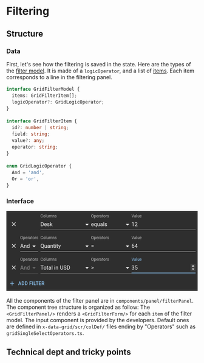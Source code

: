 # Filtering

## Structure

### Data

First, let's see how the filtering is saved in the state. Here are the types of the [filter model](https://mui.com/x/api/data-grid/grid-filter-model/). It is made of a `logicOperator`, and a list of [items](https://mui.com/x/api/data-grid/grid-filter-item/). Each item corresponds to a line in the filtering panel.

```ts
interface GridFilterModel {
  items: GridFilterItem[];
  logicOperator?: GridLogicOperator;
}

interface GridFilterItem {
  id?: number | string;
  field: string;
  value?: any;
  operator: string;
}

enum GridLogicOperator {
  And = 'and',
  Or = 'or',
}
```

### Interface

![filter panel screenshot](./img/filterPanel.png)

All the components of the filter panel are in `components/panel/filterPanel`.
The component tree structure is organized as follow:
The `<GridFilterPanel/>` renders a `<GridFilterForm/>` for each `item` of the filter model.
The input component is provided by the developers.
Default ones are defined in `x-data-grid/scr/colDef/` files ending by "Operators" such as `gridSingleSelectOperators.ts`.

## Technical dept and tricky points
